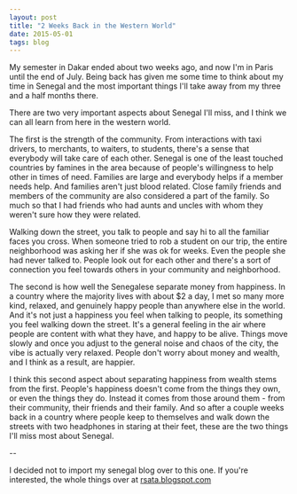 ```yaml
---
layout: post
title: "2 Weeks Back in the Western World"
date: 2015-05-01
tags: blog
---
```


My semester in Dakar ended about two weeks ago, and now I'm in Paris until the end of July.  Being back has given me some time to think about my time in Senegal and the most important things I'll take away from my three and a half months there.

There are two very important aspects about Senegal I'll miss, and I think we can all learn from here in the western world.

The first is the strength of the community. From interactions with taxi drivers, to merchants, to waiters, to students, there's a sense that everybody will take care of each other.  Senegal is one of the least touched countries by famines in the area because of people's willingness to help other in times of need.  Families are large and everybody helps if a member needs help.  And families aren't just blood related.  Close family friends and members of the community are also considered a part of the family.  So much so that I had friends who had aunts and uncles with whom they weren't sure how they were related.

Walking down the street, you talk to people and say hi to all the familiar faces you cross.  When someone tried to rob a student on our trip, the entire neighborhood was asking her if she was ok for weeks.  Even the people she had never talked to.  People look out for each other and there's a sort of connection you feel towards others in your community and neighborhood.

The second is how well the Senegalese separate money from happiness.  In a country where the majority lives with about $2 a day, I met so many more kind, relaxed, and genuinely happy people than anywhere else in the world.  And it's not just a happiness you feel when talking to people, its something you feel walking down the street.  It's a general feeling in the air where people are content with what they have, and happy to be alive.  Things move slowly and once you adjust to the general noise and chaos of the city, the vibe is actually very relaxed.  People don't worry about money and wealth, and I think as a result, are happier.

I think this second aspect about separating happiness from wealth stems from the first.  People's happiness doesn't come from the things they own, or even the things they do.  Instead it comes from those around them - from their community, their friends and their family.  And so after a couple weeks back in a country where people keep to themselves and walk down the streets with two headphones in staring at their feet, these are the two things I'll miss most about Senegal.

--

I decided not to import my senegal blog over to this one.  If you're interested, the whole things over at [rsata.blogspot.com](http://reidsata.blogspot.com/) 